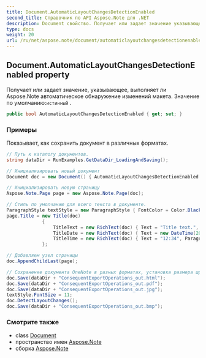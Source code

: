 ```yaml
---
title: Document.AutomaticLayoutChangesDetectionEnabled
second_title: Справочник по API Aspose.Note для .NET
description: Document свойство. Получает или задает значение указывающее выполняет ли Aspose.Note автоматическое обнаружение изменений макета. Значение по умолчаниюистинный .
type: docs
weight: 20
url: /ru/net/aspose.note/document/automaticlayoutchangesdetectionenabled/
---
```

## Document.AutomaticLayoutChangesDetectionEnabled property

Получает или задает значение, указывающее, выполняет ли Aspose.Note автоматическое обнаружение изменений макета. Значение по умолчанию:`истинный` .

```csharp
public bool AutomaticLayoutChangesDetectionEnabled { get; set; }
```

### Примеры

Показывает, как сохранить документ в различных форматах.

```csharp
// Путь к каталогу документов.
string dataDir = RunExamples.GetDataDir_LoadingAndSaving();

// Инициализировать новый документ
Document doc = new Document() { AutomaticLayoutChangesDetectionEnabled = false };

// Инициализировать новую страницу
Aspose.Note.Page page = new Aspose.Note.Page(doc);

// Стиль по умолчанию для всего текста в документе.
ParagraphStyle textStyle = new ParagraphStyle { FontColor = Color.Black, FontName = "Arial", FontSize = 10 };
page.Title = new Title(doc)
             {
                 TitleText = new RichText(doc) { Text = "Title text.", ParagraphStyle = textStyle },
                 TitleDate = new RichText(doc) { Text = new DateTime(2011, 11, 11).ToString("D", CultureInfo.InvariantCulture), ParagraphStyle = textStyle },
                 TitleTime = new RichText(doc) { Text = "12:34", ParagraphStyle = textStyle }
             };

// Добавляем узел страницы
doc.AppendChildLast(page);

// Сохранение документа OneNote в разных форматах, установка размера шрифта текста и обнаружение изменений макета вручную.
doc.Save(dataDir + "ConsequentExportOperations_out.html");            
doc.Save(dataDir + "ConsequentExportOperations_out.pdf");            
doc.Save(dataDir + "ConsequentExportOperations_out.jpg");            
textStyle.FontSize = 11;           
doc.DetectLayoutChanges();            
doc.Save(dataDir + "ConsequentExportOperations_out.bmp");
```

### Смотрите также

* class [Document](../)
* пространство имен [Aspose.Note](../../document/)
* сборка [Aspose.Note](../../../)


